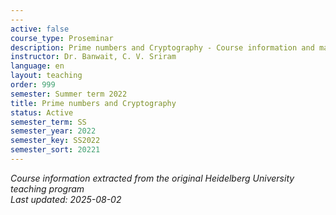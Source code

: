 ```yaml
---
---
active: false
course_type: Proseminar
description: Prime numbers and Cryptography - Course information and materials.
instructor: Dr. Banwait, C. V. Sriram
language: en
layout: teaching
order: 999
semester: Summer term 2022
title: Prime numbers and Cryptography
status: Active
semester_term: SS
semester_year: 2022
semester_key: SS2022
semester_sort: 20221
---
```



*Course information extracted from the original Heidelberg University teaching program*  
*Last updated: 2025-08-02*
